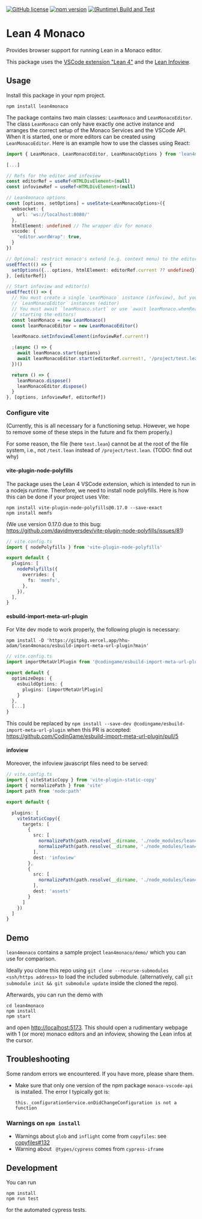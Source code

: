 [![GitHub license](https://img.shields.io/badge/License-Apache_2.0-blue.svg)](https://github.com/hhu-adam/lean4monaco/blob/main/LICENSE)
[![npm version](https://img.shields.io/npm/v/lean4monaco.svg)](https://www.npmjs.com/package/lean4monaco)
[![(Runtime) Build and Test](https://github.com/hhu-adam/lean4monaco/actions/workflows/test.yml/badge.svg)](https://github.com/hhu-adam/lean4monaco/actions/workflows/test.yml)

# Lean 4 Monaco

Provides browser support for running Lean in a Monaco editor.

This package uses the [VSCode extension
"Lean 4"](https://marketplace.visualstudio.com/items?itemName=leanprover.lean4) and the
[Lean Infoview](https://www.npmjs.com/package/@leanprover/infoview).

## Usage

Install this package in your npm project.

```
npm install lean4monaco
```

The package contains two main classes: `LeanMonaco` and `LeanMonacoEditor`. The
class `LeanMonaco` can only have exactly one active instance and arranges the
correct setup of the Monaco Services and the VSCode API. When it is started,
one or more editors can be created using `LeanMonacoEditor`. Here is an example
how to use the classes using React:

```ts
import { LeanMonaco, LeanMonacoEditor, LeanMonacoOptions } from 'lean4monaco'

[...]

// Refs for the editor and infoview
const editorRef = useRef<HTMLDivElement>(null)
const infoviewRef = useRef<HTMLDivElement>(null)

// Lean4monaco options
const [options, setOptions] = useState<LeanMonacoOptions>({
  websocket: {
    url: 'ws://localhost:8080/'
  },
  htmlElement: undefined // The wrapper div for monaco
  vscode: {
    "editor.wordWrap": true,
  }
})

// Optional: restrict monaco's extend (e.g. context menu) to the editor itself
useEffect(() => {
  setOptions({...options, htmlElement: editorRef.current ?? undefined})
}, [editorRef])

// Start infoview and editor(s)
useEffect(() => {
  // You must create a single `LeanMonaco` instance (infoview), but you can create multiple
  // `LeanMonacoEditor` instances (editor)
  // You must await `leanMonaco.start` or use `await leanMonaco.whenReady` before
  // starting the editors!
  const leanMonaco = new LeanMonaco()
  const leanMonacoEditor = new LeanMonacoEditor()

  leanMonaco.setInfoviewElement(infoviewRef.current!)

  ;(async () => {
    await leanMonaco.start(options)
    await leanMonacoEditor.start(editorRef.current!, '/project/test.lean', '#check Nat')
  })()

  return () => {
    leanMonaco.dispose()
    leanMonacoEditor.dispose()
  }
}, [options, infoviewRef, editorRef])
```

### Configure vite

(Currently, this is all necessary for a functioning setup. However, we hope to remove some of these
steps in the future and fix them properly.)

For some reason, the file (here `test.lean`) cannot be at the root of the file system, i.e., not `/test.lean` instead of `/project/test.lean`. (TODO: find out why)

#### vite-plugin-node-polyfills

The package uses the Lean 4 VSCode extension, which is intended to run in a nodejs runtime. Therefore, we need to install node polyfills.
Here is how this can be done if your project uses Vite:
```
npm install vite-plugin-node-polyfills@0.17.0 --save-exact
npm install memfs
```
(We use version 0.17.0 due to this bug: https://github.com/davidmyersdev/vite-plugin-node-polyfills/issues/81)

```ts
// vite.config.ts
import { nodePolyfills } from 'vite-plugin-node-polyfills'

export default {
  plugins: [
    nodePolyfills({
      overrides: {
        fs: 'memfs',
      },
    }),
  ],
}
```

#### esbuild-import-meta-url-plugin

For Vite dev mode to work properly, the following plugin is necessary:

```
npm install -D 'https://gitpkg.vercel.app/hhu-adam/lean4monaco/esbuild-import-meta-url-plugin?main'
```

```ts
// vite.config.ts
import importMetaUrlPlugin from '@codingame/esbuild-import-meta-url-plugin'

export default {
  optimizeDeps: {
    esbuildOptions: {
      plugins: [importMetaUrlPlugin]
    }
  },
  [...]
}
```

This could be replaced by `npm install --save-dev @codingame/esbuild-import-meta-url-plugin` when this PR is accepted: https://github.com/CodinGame/esbuild-import-meta-url-plugin/pull/5

#### infoview

Moreover, the infoview javascript files need to be served:

```ts
// vite.config.ts
import { viteStaticCopy } from 'vite-plugin-static-copy'
import { normalizePath } from 'vite'
import path from 'node:path'

export default {

  plugins: [
    viteStaticCopy({
      targets: [
        {
          src: [
            normalizePath(path.resolve(__dirname, './node_modules/lean4monaco/node_modules/@leanprover/infoview/dist/*')),
            normalizePath(path.resolve(__dirname, './node_modules/lean4monaco/dist/webview/webview.js')),
          ],
          dest: 'infoview'
        },
        {
          src: [
            normalizePath(path.resolve(__dirname, './node_modules/lean4monaco/node_modules/@leanprover/infoview/dist/codicon.ttf'))
          ],
          dest: 'assets'
        }
      ]
    })
  ]
}
```

## Demo

`lean4monaco` contains a sample project `lean4monaco/demo/` which you can use for comparison.

Ideally you clone this repo using `git clone --recurse-submodules <ssh/https address>` to load the included submodule.
(alternatively, call `git submodule init && git submodule update` inside the cloned the repo).

Afterwards, you can run the demo with

```
cd lean4monaco
npm install
npm start
```

and open [http://localhost:5173](http://localhost:5173). This should open a rudimentary webpage
with 1 (or more) monaco editors and an infoview, showing the Lean infos at the cursor.

## Troubleshooting

Some random errors we encountered. If you have more, please share them.

* Make sure that only one version of the npm package `monaco-vscode-api` is installed. The error I typically got is:

  ```
  this._configurationService.onDidChangeConfiguration is not a function
  ```

### Warnings on `npm install`

* Warnings about `glob` and `inflight` come from `copyfiles`: see [copyfiles#132](https://github.com/calvinmetcalf/copyfiles/pull/132)
* Warning about ` @types/cypress` comes from `cypress-iframe`

## Development

You can run

```
npm install
npm run test
```

for the automated cypress tests.
